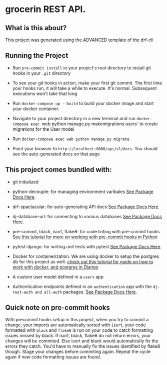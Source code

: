 <h1>
	grocerin REST API.
</h1>

## What is this about?

This project was generated using the ADVANCED template of the drf-cli

## Running the Project

- Run `pre-commit install` in your project's root directory to install git hooks
  in your `.git` directory

- To see your git hooks in action, make your first git commit. The first time your hooks run,
  it will take a while to execute. It's normal. Subsequent executions won't take that long

- Run `docker-compose up --build` to build your docker image and start your docker container.

- Navigate to your project directory in a new terminal and run
  `docker-compose exec `web python manage.py makemigrations users` to create migrations for the User model

- Run `docker-compose exec web python manage.py migrate`

- Point your browser to `http://localhost:8000/api/v1/docs`. You should see the auto-generated
  docs on that page

## This project comes bundled with:

- git initialized

- python-decouple: for managing environment varibales
  [See Package Docs Here](https://pypi.org/project/python-decouple/).

- drf-spactacular: for auto-generating APi docs
  [See Package Docs Here](https://drf-spectacular.readthedocs.io/en/latest/readme.html).

- dj-database-url: for connecting to various databases
  [See Package Docs Here](https://github.com/jazzband/dj-database-url).

- pre-commit, black, isort, flake8: for code linting with pre-commit hooks
  [See this tutorial for more on working with pre-commit hooks in Python](https://ljvmiranda921.github.io/notebook/2018/06/21/precommits-using-black-and-flake8/)

- pytest-django: for writing unit tests with pytest
  [See Package Docs Here](https://pytest-django.readthedocs.io/en/latest/).

- Docker for containerization. We are using docker to setup the postgres db for this project as well.
  [check out this tutorial for guide on how to work with docker, and postgres in Django](https://learndjango.com/tutorials/django-docker-and-postgresql-tutorial)

- A custom user model defined in a `users` app

- Authentication endpoints defined in an `authentication` app with the `dj-rest-auth and all-auth` packages.
  [See Package Docs Here](https://dj-rest-auth.readthedocs.io/en/latest/introduction.html).

## Quick note on pre-commit hooks

With precommit hooks setup in this project, when you try to commit a change,
your imports are automatically sorted with `isort`, your code formatted with `black`
and `flake8` is run on your code to catch formatting issues missed by black.
If isort, black, flake8 do not return errors, your changes will be commited.
Else isort and black would automatically fix the errors they catch. You'd have to manually fix the
issues identified by flake8 though. Stage your changes
before commiting again. Repeat the cycle again if new code formatting issues are found.
